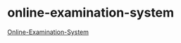 # online-examination-system



[Online-Examination-System](https://abhii019.github.io/online-examination-system/)
